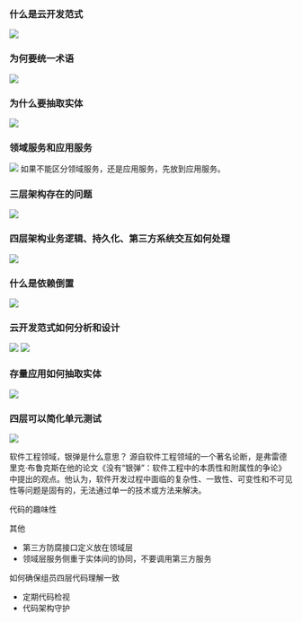 ### 什么是云开发范式
![](云开发范式定义.png)

### 为何要统一术语
![](统一术语.png)

### 为什么要抽取实体
![](为什么要抽取实体.png)

### 领域服务和应用服务
![](领域层和服务层的Service.png)
如果不能区分领域服务，还是应用服务，先放到应用服务。

### 三层架构存在的问题
![](三层架构存在的问题.png)

### 四层架构业务逻辑、持久化、第三方系统交互如何处理
![](四层架构框架.png)

### 什么是依赖倒置
![](依赖倒置.png)

### 云开发范式如何分析和设计
![](云开发范式分析和设计流程1.png)
![](云开发范式分析和设计流程2.png)

### 存量应用如何抽取实体
![](存量应用抽取实体.png)

### 四层可以简化单元测试
![](四层单元测试.png)

软件工程领域，银弹是什么意思？
源自软件工程领域的一个著名论断，是弗雷德里克·布鲁克斯在他的论文《没有“银弹”：软件工程中的本质性和附属性的争论》中提出的观点。他认为，软件开发过程中面临的复杂性、一致性、可变性和不可见性等问题是固有的，无法通过单一的技术或方法来解决。‌

代码的趣味性

其他
- 第三方防腐接口定义放在领域层
- 领域层服务侧重于实体间的协同，不要调用第三方服务

如何确保组员四层代码理解一致
- 定期代码检视
- 代码架构守护
